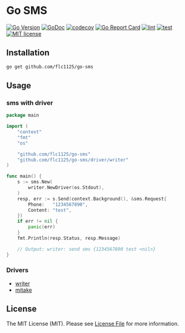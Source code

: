 # Go SMS

[![Go Version](https://badgen.net/github/release/flc1125/go-sms/stable)](https://github.com/flc1125/go-sms/releases)
[![GoDoc](https://pkg.go.dev/badge/github.com/flc1125/go-sms)](https://pkg.go.dev/github.com/flc1125/go-sms)
[![codecov](https://codecov.io/gh/flc1125/go-sms/graph/badge.svg?token=OglZDxLYxy)](https://codecov.io/gh/flc1125/go-sms)
[![Go Report Card](https://goreportcard.com/badge/github.com/flc1125/go-sms)](https://goreportcard.com/report/github.com/flc1125/go-sms)
[![lint](https://github.com/flc1125/go-sms/actions/workflows/lint.yml/badge.svg)](https://github.com/flc1125/go-sms/actions/workflows/lint.yml)
[![test](https://github.com/flc1125/go-sms/actions/workflows/test.yml/badge.svg)](https://github.com/flc1125/go-sms/actions/workflows/test.yml)
[![MIT license](https://img.shields.io/badge/license-MIT-brightgreen.svg)](https://opensource.org/licenses/MIT)

## Installation

```bash
go get github.com/flc1125/go-sms
```

## Usage

### sms with driver

```go
package main

import (
	"context"
	"fmt"
	"os"

	"github.com/flc1125/go-sms"
	"github.com/flc1125/go-sms/driver/writer"
)

func main() {
	s := sms.New(
		writer.NewDriver(os.Stdout),
	)
	resp, err := s.Send(context.Background(), &sms.Request{
		Phone:   "1234567890",
		Content: "test",
	})
	if err != nil {
		panic(err)
	}
	fmt.Println(resp.Status, resp.Message)

	// Output: writer: send sms {1234567890 test <nil>}
}
```

### Drivers

- [writer](https://github.com/flc1125/go-sms/tree/main/driver/writer)
- [mitake](https://github.com/flc1125/go-sms/tree/main/driver/mitake)

## License

The MIT License (MIT). Please see [License File](LICENSE) for more information.